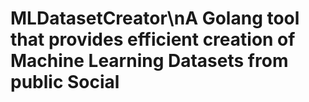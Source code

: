 # MLDatasetCreator\nA Golang tool that provides efficient creation of Machine Learning Datasets from public Social